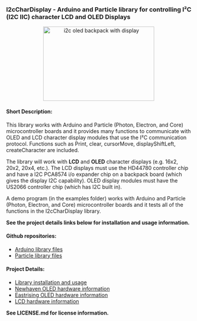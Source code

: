 ### I2cCharDisplay - Arduino and Particle library for controlling I²C (I2C IIC) character LCD and OLED Displays

<div style="text-align: center;">

<div style="display: inline-block; margin-right: 5px;">
<img class="size-thumbnail wp-image-176" src="http://wht.io/wp-content/uploads/projects/i2c-oled-backpack-newhaven/newhaven-seeeduino.jpg" alt="i2c oled backpack with display" width="300" height="200" />
</div>

</div>




#### Short Description:

This library works with Arduino and Particle (Photon, Electron, and Core) microcontroller boards and it provides many functions to communicate with OLED and LCD character display modules that use the I²C communication protocol. Functions such as Print, clear, cursorMove, displayShiftLeft, createCharacter are included.

The library will work with **LCD** and **OLED** character displays (e.g. 16x2, 20x2, 20x4, etc.). The LCD displays must use the HD44780 controller chip and have a I2C PCA8574 i/o expander chip on a backpack board (which gives the display I2C capability). OLED display modules must have the US2066 controller chip (which has I2C built in).

A demo program (in the examples folder) works with Arduino and Particle (Photon, Electron, and Core) microcontroller boards and it tests all of the functions in the I2cCharDisplay library.

**See the project details links below for installation and usage information.**

#### Github repositories:

* [Arduino library files](https://github.com/wht-io/i2c-char-display-arduino.git)
* [Particle library files](https://github.com/wht-io/i2c-char-display-particle.git)

#### Project Details:

* [Library installation and usage](http://wht.io/portfolio/i2c-display-library/)
* [Newhaven OLED hardware information](http://wht.io/portfolio/i2c-oled-backpack-board-newhaven/)
* [Eastrising OLED hardware information](http://wht.io/portfolio/i2c-oled-backpack-board-eastrising/)
* [LCD hardware information](http://wht.io/portfolio/i2c-lcd-backpack-board/)

**See LICENSE.md for license information.**
